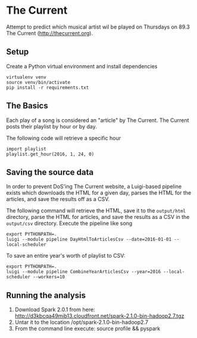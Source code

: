 # The Current
Attempt to predict which musical artist wil be played on Thursdays on 89.3 The Current (http://thecurrent.org).
## Setup
Create a Python virtual environment and install dependencies
```
virtualenv venv
source venv/bin/activate
pip install -r requirements.txt
```

## The Basics
Each play of a song is considered an "article" by The Current. The Current posts their playlist by hour or by day.

The following code will retrieve a specific hour
```
import playlist
playlist.get_hour(2016, 1, 24, 0)
```

## Saving the source data
In order to prevent DoS'ing The Current website, a Luigi-based pipeline exists which downloads the HTML for a given day, parses the HTML for the articles, and save the results off as a CSV.

The following command will retrieve the HTML, save it to the `output/html` directory, parse the HTML for articles, and save the results as a CSV in the `output/csv` directory. Execute the pipeline like song
```
export PYTHONPATH=.
luigi --module pipeline DayHtmlToArticlesCsv --date=2016-01-01 --local-scheduler
```

To save an entire year's worth of playlist to CSV:
```
export PYTHONPATH=.
luigi --module pipeline CombineYearArticlesCsv --year=2016 --local-scheduler --workers=10
```

## Running the analysis
 1. Download Spark 2.0.1 from here: http://d3kbcqa49mib13.cloudfront.net/spark-2.1.0-bin-hadoop2.7.tgz
 1. Untar it to the location /opt/spark-2.1.0-bin-hadoop2.7
 1. From the command line execute: source profile && pyspark

